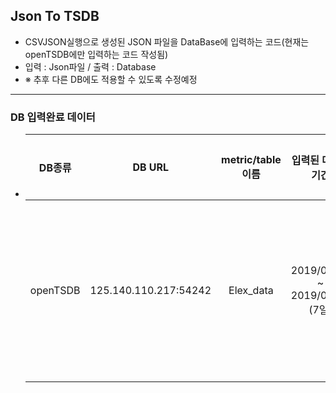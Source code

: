 ## Json To TSDB

  - CSVJSON실행으로 생성된 JSON 파일을 DataBase에 입력하는 코드(현재는 openTSDB에만 입력하는 코드 작성됨)
  - 입력 : Json파일 / 출력 : Database
  - ※ 추후 다른 DB에도 적용할 수 있도록 수정예정

----
### DB 입력완료 데이터

  - DB종류 | DB URL | metric/table 이름 | 입력된 데이터 기간 | 입력내용 | 총 json파일 용량 | 소요시간 | Link
    :--: | :--: | :--: | :--: | :--: | :--: | :--: | :--:
    openTSDB | 125.140.110.217:54242 | Elex_data | 2019/06/01 ~ 2019/06/08 (7일) | 4대 차량의 속도, 누적주행거리, RPM 일주일치 데이터 | 1.41GB | 약 80분(로컬pc) | [Link](http://125.140.110.217:54242/#start=2019/06/01-00:00:00&end=2019/06/08-00:00:00&m=none:Elex_data&o=&yrange=%5B0:%5D&wxh=800x600&style=linespoint)
